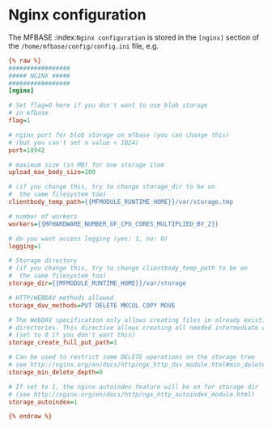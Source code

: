 # Nginx configuration

The MFBASE :index:`Nginx configuration` is stored in the `[nginx]` section of the `/home/mfbase/config/config.ini` file, e.g.

```cfg
{% raw %}
#################
##### NGINX #####
#################
[nginx]

# Set flag=0 here if you don't want to use blob storage
# in mfbase
flag=1

# nginx port for blob storage on mfbase (you can change this)
# (but you can't set a value < 1024)
port=18942

# maximum size (in MB) for one storage item
upload_max_body_size=100

# (if you change this, try to change storage_dir to be on
#  the same filesystem too)
clientbody_temp_path={{MFMODULE_RUNTIME_HOME}}/var/storage.tmp

# number of workers
workers={{MFHARDWARE_NUMBER_OF_CPU_CORES_MULTIPLIED_BY_2}}

# do you want access logging (yes: 1, no: 0)
logging=1

# Storage directory
# (if you change this, try to change clientbody_temp_path to be on
#  the same filesystem too)
storage_dir={{MFMODULE_RUNTIME_HOME}}/var/storage

# HTTP/WEBDAV methods allowed
storage_dav_methods=PUT DELETE MKCOL COPY MOVE

# The WebDAV specification only allows creating files in already existing
# directories. This directive allows creating all needed intermediate directories.
# (set to 0 if you don't want this)
storage_create_full_put_path=1

# Can be used to restrict some DELETE operations on the storage tree
# see http://nginx.org/en/docs/http/ngx_http_dav_module.html#min_delete_depth
storage_min_delete_depth=0

# If set to 1, the nginx autoindex feature will be on for storage dir
# (see http://nginx.org/en/docs/http/ngx_http_autoindex_module.html)
storage_autoindex=1

{% endraw %}
```


<!--
Intentional comment to prevent m2r from generating bad rst statements when the file ends with a block .. xxx ::
-->
